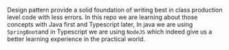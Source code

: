 Design pattern provide a solid foundation of writing best in class production level code with less errors. In this repo we are learning about those concepts with Java first and Typescript later, In java we are using `SpringBoot`and in Typescript we are using `NodeJS` which indeed give us a better learning experience in the practical world.
